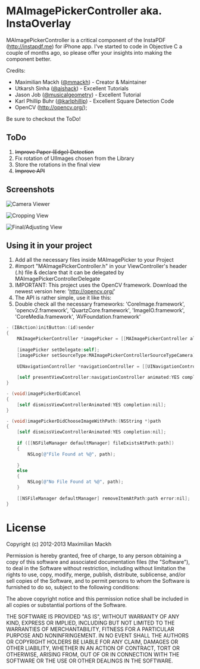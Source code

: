 # MAImagePickerController aka. InstaOverlay

MAImagePickerController is a critical component of the InstaPDF (http://instapdf.me) for iPhone app. I've started to code in Objective C a couple of months ago, so please
offer your insights into making the component better.

Credits:
- Maximilian Mackh (<a href="http://twitter.com/mmackh">@mmackh</a>) - Creator & Maintainer
- Utkarsh Sinha (<a href="http://twitter.com/aishack">@aishack</a>) - Excellent Tutorials
- Jason Job (<a href="https://twitter.com/musicalgeometry">@musicalgeometry</a>) - Excellent Tutorial
- Karl Phillip Buhr (<a href="https://twitter.com/karlphillip">@karlphillip</a>) - Excellent Square Detection Code
- OpenCV (<a href="http://opencv.org/">http://opencv.org/</a>);

Be sure to checkout the ToDo!

## ToDo

1. ~~Improve Paper (Edge) Detection~~
2. Fix rotation of UIImages chosen from the Library
3. Store the rotations in the final view
4. ~~Improve API~~


## Screenshots

![Camera Viewer](https://github.com/mmackh/MAImagePickerController-of-InstaPDF/blob/master/screen1.PNG?raw=true "Take an image")

![Cropping View](https://github.com/mmackh/MAImagePickerController-of-InstaPDF/blob/master/srcreen2.PNG?raw=true "Crop")

![Final/Adjusting View](https://github.com/mmackh/MAImagePickerController-of-InstaPDF/blob/master/screen3.PNG?raw=true "Adjust the image, rotate, filter and confirm.")

## Using it in your project

1. Add all the necessary files inside MAImagePicker to your Project
2. #import "MAImagePickerController.h" in your ViewController's header (.h) file & declare that it can be delegated by MAImagePickerControllerDelegate
3. IMPORTANT: This project uses the OpenCV framework. Download the newest version here: 'http://opencv.org/'
4. The API is rather simple, use it like this:
5. Double check all the necessary frameworks: 'CoreImage.framework', 'opencv2.framework', 'QuartzCore.framework', 'ImageIO.framework', 'CoreMedia.framework', 'AVFoundation.framework'

```objective-c
- (IBAction)initButton:(id)sender
{
    MAImagePickerController *imagePicker = [[MAImagePickerController alloc] init];
   
    [imagePicker setDelegate:self];
    [imagePicker setSourceType:MAImagePickerControllerSourceTypeCamera];
    
    UINavigationController *navigationController = [[UINavigationController alloc] initWithRootViewController:imagePicker];
    
    [self presentViewController:navigationController animated:YES completion:nil];
}

- (void)imagePickerDidCancel
{
    [self dismissViewControllerAnimated:YES completion:nil];
}

- (void)imagePickerDidChooseImageWithPath:(NSString *)path
{
    [self dismissViewControllerAnimated:YES completion:nil];
    
    if ([[NSFileManager defaultManager] fileExistsAtPath:path])
    {
        NSLog(@"File Found at %@", path);
        
    }
    else
    {
        NSLog(@"No File Found at %@", path);
    }
    
    [[NSFileManager defaultManager] removeItemAtPath:path error:nil];
}
```

# License
Copyright (c) 2012-2013 Maximilian Mackh

Permission is hereby granted, free of charge, to any person obtaining a copy of this software and associated documentation files (the "Software"), to deal in the Software without restriction, including without limitation the rights to use, copy, modify, merge, publish, distribute, sublicense, and/or sell copies of the Software, and to permit persons to whom the Software is furnished to do so, subject to the following conditions:

The above copyright notice and this permission notice shall be included in all copies or substantial portions of the Software.

THE SOFTWARE IS PROVIDED "AS IS", WITHOUT WARRANTY OF ANY KIND, EXPRESS OR IMPLIED, INCLUDING BUT NOT LIMITED TO THE WARRANTIES OF MERCHANTABILITY, FITNESS FOR A PARTICULAR PURPOSE AND NONINFRINGEMENT. IN NO EVENT SHALL THE AUTHORS OR COPYRIGHT HOLDERS BE LIABLE FOR ANY CLAIM, DAMAGES OR OTHER LIABILITY, WHETHER IN AN ACTION OF CONTRACT, TORT OR OTHERWISE, ARISING FROM, OUT OF OR IN CONNECTION WITH THE SOFTWARE OR THE USE OR OTHER DEALINGS IN THE SOFTWARE.